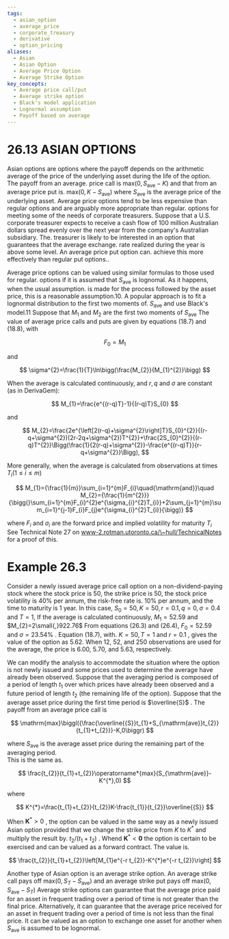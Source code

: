 ```yaml
---
tags:
  - asian_option
  - average_price
  - corporate_treasury
  - derivative
  - option_pricing
aliases:
  - Asian
  - Asian Option
  - Average Price Option
  - Average Strike Option
key_concepts:
  - Average price call/put
  - Average strike option
  - Black's model application
  - Lognormal assumption
  - Payoff based on average
---
```


# 26.13 ASIAN OPTIONS  

Asian options are options where the payoff depends on the arithmetic average of the price of the underlying asset during the life of the option. The payoff from an average. price call is $\mathrm{max}(0,S_{\mathrm{ave}}-K)$ and that from an average price put is. $\mathrm{max}(0,K-S_{\mathrm{ave}})$ where $S_{\mathrm{ave}}$ is the average price of the underlying asset. Average price options tend to be less expensive than regular options and are arguably more appropriate than regular. options for meeting some of the needs of corporate treasurers. Suppose that a U.S. corporate treasurer expects to receive a cash flow of 100 million Australian dollars spread evenly over the next year from the company's Australian subsidiary. The. treasurer is likely to be interested in an option that guarantees that the average exchange. rate realized during the year is above some level. An average price put option can. achieve this more effectively than regular put options..  

Average price options can be valued using similar formulas to those used for regular. options if it is assumed that $S_{\mathrm{ave}}$ is lognomal. As it happens, when the usual assumption. is made for the process followed by the asset price, this is a reasonable assumption.10. A popular approach is to fit a lognormal distribution to the first two moments of. $S_{\mathrm{ave}}$ and use Black's model.11 Suppose that $M_{1}$ and $M_{2}$ are the first two moments of $S_{\mathrm{ave}}$ The value of average price calls and puts are given by equations (18.7) and (18.8), with  

$$
F_{0}=M_{1}
$$  

and  

$$
\sigma^{2}=\frac{1}{T}\ln\bigg(\frac{M_{2}}{M_{1}^{2}}\bigg)
$$  

When the average is calculated continuously, and $r,q$ and $\sigma$ are constant (as in DerivaGem):  

$$
M_{1}=\frac{e^{(r-q)T}-1}{(r-q)T}S_{0}
$$  

and  

$$
M_{2}=\frac{2e^{\left[2(r-q)+\sigma^{2}\right]T}S_{0}^{2}}{(r-q+\sigma^{2})(2r-2q+\sigma^{2})T^{2}}+\frac{2S_{0}^{2}}{(r-q)T^{2}}\Bigg(\frac{1}{2(r-q)+\sigma^{2}}-\frac{e^{(r-q)T}}{r-q+\sigma^{2}}\Bigg),
$$  

More generally, when the average is calculated from observations at times $T_{i}\left(1\leq i\leq m\right)$  

$$
M_{1}={\frac{1}{m}}\sum_{i=1}^{m}F_{i}\quad{\mathrm{and}}\quad M_{2}={\frac{1}{m^{2}}}{\bigg(}\sum_{i=1}^{m}F_{i}^{2}e^{\sigma_{i}^{2}T_{i}}+2\sum_{j=1}^{m}\sum_{i=1}^{j-1}F_{i}F_{j}e^{\sigma_{i}^{2}T_{i}}{\bigg)}
$$  

where $F_{i}$ and $\sigma_{i}$ are the forward price and implied volatility for maturity $T_{i}$ See Technical Note 27 on www-2.rotman.utoronto.ca/\~hull/TechnicalNotes for a proof of this.  

# Example 26.3  

Consider a newly issued average price call option on a non-dividend-paying stock where the stock price is 50, the strike price is 50, the stock price volatility is $40\%$ per annum, the risk-free rate is. $10\%$ per annum, and the time to maturity is 1 year. In this case, $S_{0}=50,K=50,r=0.1,q=0,\sigma=0.4$ and $T=1,$ If the average is calculated continuously, $M_{1}=52.59$ and $M_{2}=2\small{,}922.76$ From equations (26.3) and (26.4), $F_{0}=52.59$ and $\sigma=23.54\%$ . Equation (18.7), with. $K=50,T=1$ and $r=0.1$ , gives the value of the option as 5.62. When 12, 52, and 250 observations are used for the average, the price is 6.00, 5.70, and 5.63, respectively.  

We can modify the analysis to accommodate the situation where the option is not newly issued and some prices used to determine the average have already been observed. Suppose that the averaging period is composed of a period of length $t_{1}$ over which prices have already been observed and a future period of length $t_{2}$ (the remaining life of the option). Suppose that the average asset price during the first time period is $\overline{S}$ . The payoff from an average price call is  

$$
\mathrm{max}\biggl({\frac{\overline{{S}}t_{1}+S_{\mathrm{ave}}t_{2}}{t_{1}+t_{2}}}-K,0\biggr)
$$  

where $S_{\mathrm{ave}}$ is the average asset price during the remaining part of the averaging period.   
This is the same as.  

$$
\frac{t_{2}}{t_{1}+t_{2}}\operatorname*{max}(S_{\mathrm{ave}}-K^{*},0)
$$  

where  

$$
K^{*}=\frac{t_{1}+t_{2}}{t_{2}}K-\frac{t_{1}}{t_{2}}\overline{{S}}
$$  

When $\boldsymbol{K}^{*}>0$ , the option can be valued in the same way as a newly issued Asian option provided that we change the strike price from $K$ to $K^{*}$ and multiply the result by. $t_{2}/(t_{1}+t_{2})$ . Whend $\boldsymbol{K}^{*}<\boldsymbol{0}$ the option is certain to be exercised and can be valued as a forward contract. The value is.  

$$
\frac{t_{2}}{t_{1}+t_{2}}\left[M_{1}e^{-r t_{2}}-K^{*}e^{-r t_{2}}\right]
$$  

Another type of Asian option is an average strike option. An average strike call pays off $\mathrm{max}(0,S_{T}-S_{\mathrm{ave}})$ and an average strike put pays off $\mathrm{max}(0,S_{\mathrm{ave}}-S_{T})$ Average strike options can guarantee that the average price paid for an asset in frequent trading over a period of time is not greater than the final price. Alternatively, it can guarantee that the average price received for an asset in frequent trading over a period of time is not less than the final price. It can be valued as an option to exchange one asset for another when $S_{\mathrm{ave}}$ is assumed to be lognormal.  
